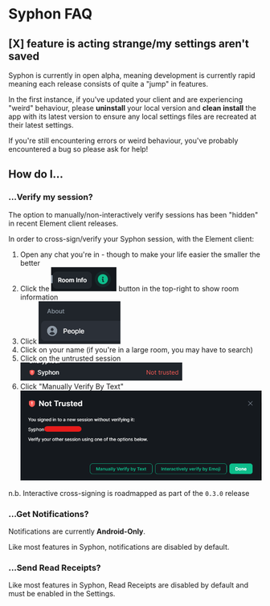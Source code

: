# Syphon FAQ

## [X] feature is acting strange/my settings aren't saved

Syphon is currently in open alpha, meaning development is currently rapid meaning each release consists of quite a "jump" in features.
  
In the first instance, if you've updated your client and are experiencing "weird" behaviour, please **uninstall** your local version and **clean install** the app with its latest version to ensure any local settings files are recreated at their latest settings.
  
If you're still encountering errors or weird behaviour, you've probably encountered a bug so please ask for help!

## How do I...

### ...Verify my session?

The option to manually/non-interactively verify sessions has been "hidden" in recent Element client releases.

In order to cross-sign/verify your Syphon session, with the Element client:

1. Open any chat you're in - though to make your life easier the smaller the better
1. Click the ![](images/info.png) button in the top-right to show room information
1. Click ![](images/people.png)
1. Click on your name (if you're in a large room, you may have to search)
1. Click on the untrusted session ![](images/syphon_not_trusted.png)
1. Click "Manually Verify By Text" ![](images/verify.png)

n.b. Interactive cross-signing is roadmapped as part of the `0.3.0` release

### ...Get Notifications?

Notifications are currently **Android-Only**.
  
Like most features in Syphon, notifications are disabled by default.

### ...Send Read Receipts?

Like most features in Syphon, Read Receipts are disabled by default and must be enabled in the Settings.